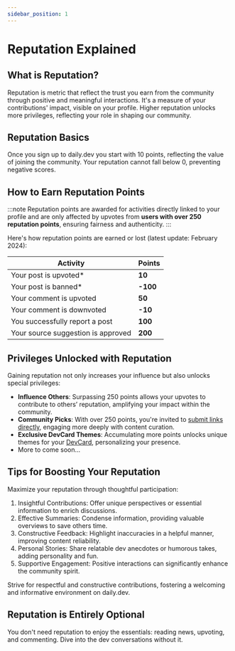 ```yaml
---
sidebar_position: 1
---
```

# Reputation Explained

## What is Reputation?

Reputation is metric that reflect the trust you earn from the community through positive and meaningful interactions. It's a measure of your contributions' impact, visible on your profile. Higher reputation unlocks more privileges, reflecting your role in shaping our community.

## Reputation Basics

Once you sign up to daily.dev you start with 10 points, reflecting the value of joining the community. Your reputation cannot fall below 0, preventing negative scores.

## How to Earn Reputation Points

:::note
Reputation points are awarded for activities directly linked to your profile and are only affected by upvotes from **users with over 250 reputation points**, ensuring fairness and authenticity.
:::

Here's how reputation points are earned or lost (latest update: February 2024):

| Activity | Points |
| --- | --- |
| Your post is upvoted* | **10** |
| Your post is banned* | **-100** |
| Your comment is upvoted | **50** |
| Your comment is downvoted | **-10** |
| You successfully report a post | **100** |
| Your source suggestion is approved | **200** |

## Privileges Unlocked with Reputation

Gaining reputation not only increases your influence but also unlocks special privileges:

* **Influence Others**: Surpassing 250 points allows your upvotes to contribute to others’ reputation, amplifying your impact within the community.
* **Community Picks**: With over 250 points, you're invited to [submit links directly](../key-features/community-picks.md), engaging more deeply with content curation.
* **Exclusive DevCard Themes**: Accumulating more points unlocks unique themes for your [DevCard](/your-profile/devcard.md), personalizing your presence.
* More to come soon...

## Tips for Boosting Your Reputation

Maximize your reputation through thoughtful participation:

1. Insightful Contributions: Offer unique perspectives or essential information to enrich discussions.
2. Effective Summaries: Condense information, providing valuable overviews to save others time.
3. Constructive Feedback: Highlight inaccuracies in a helpful manner, improving content reliability.
4. Personal Stories: Share relatable dev anecdotes or humorous takes, adding personality and fun.
5. Supportive Engagement: Positive interactions can significantly enhance the community spirit.

Strive for respectful and constructive contributions, fostering a welcoming and informative environment on daily.dev.

## Reputation is Entirely Optional

You don't need reputation to enjoy the essentials: reading news, upvoting, and commenting. Dive into the dev conversations without it.